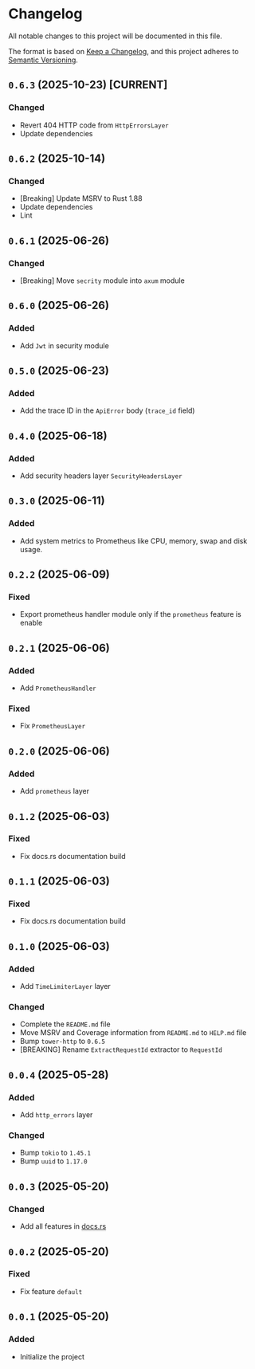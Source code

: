# Changelog

All notable changes to this project will be documented in this file.

The format is based on [Keep a Changelog](https://keepachangelog.com/en/1.0.0/),
and this project adheres to [Semantic Versioning](https://semver.org/spec/v2.0.0.html).

<!--
## [Unreleased]

## `x.y.z` (YYYY-MM-DD) [CURRENT | YANKED]

### Added (for new features)
### Changed (for changes in existing functionality)
### Deprecated (for soon-to-be removed features)
### Removed (for now removed features)
### Fixed (for any bug fixes)
### Security
-->

## `0.6.3` (2025-10-23) [CURRENT]

### Changed

- Revert 404 HTTP code from `HttpErrorsLayer`
- Update dependencies

## `0.6.2` (2025-10-14)

### Changed

- [Breaking] Update MSRV to Rust 1.88
- Update dependencies
- Lint

## `0.6.1` (2025-06-26)

### Changed

- [Breaking] Move `secrity` module into `axum` module

## `0.6.0` (2025-06-26)

### Added

- Add `Jwt` in security module

## `0.5.0` (2025-06-23)

### Added

- Add the trace ID in the `ApiError` body (`trace_id` field)

## `0.4.0` (2025-06-18)

### Added

- Add security headers layer `SecurityHeadersLayer`

## `0.3.0` (2025-06-11)

### Added

- Add system metrics to Prometheus like CPU, memory, swap and disk usage.

## `0.2.2` (2025-06-09)

### Fixed

- Export prometheus handler module only if the `prometheus` feature is enable

## `0.2.1` (2025-06-06)

### Added

- Add `PrometheusHandler`

### Fixed

- Fix `PrometheusLayer`

## `0.2.0` (2025-06-06)

### Added

- Add `prometheus` layer

## `0.1.2` (2025-06-03)

### Fixed

- Fix docs.rs documentation build

## `0.1.1` (2025-06-03)

### Fixed

- Fix docs.rs documentation build

## `0.1.0` (2025-06-03)

### Added

- Add `TimeLimiterLayer` layer

### Changed

- Complete the `README.md` file
- Move MSRV and Coverage information from `README.md` to `HELP.md` file
- Bump `tower-http` to `0.6.5`
- [BREAKING] Rename `ExtractRequestId` extractor to `RequestId`

## `0.0.4` (2025-05-28)

### Added

- Add `http_errors` layer

### Changed

- Bump `tokio` to `1.45.1`
- Bump `uuid` to `1.17.0`

## `0.0.3` (2025-05-20)

### Changed

- Add all features in [docs.rs](https://docs.rs)

## `0.0.2` (2025-05-20)

### Fixed

- Fix feature `default`

## `0.0.1` (2025-05-20)

### Added

- Initialize the project
